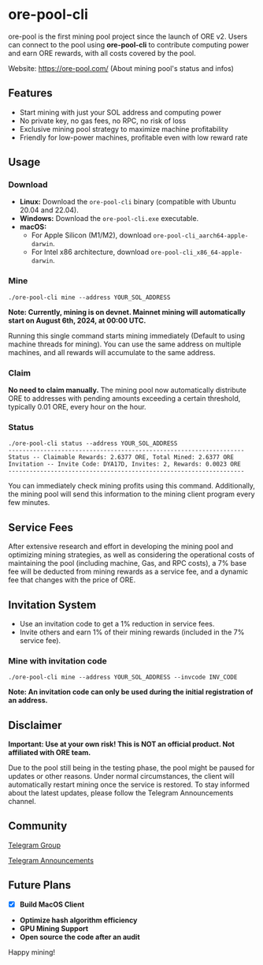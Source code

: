 # ore-pool-cli

ore-pool is the first mining pool project since the launch of ORE v2. Users can connect to the pool using **ore-pool-cli** to contribute computing power and earn ORE rewards, with all costs covered by the pool.

Website: https://ore-pool.com/ (About mining pool's status and infos)

## Features
- Start mining with just your SOL address and computing power
- No private key, no gas fees, no RPC, no risk of loss
- Exclusive mining pool strategy to maximize machine profitability
- Friendly for low-power machines, profitable even with low reward rate

## Usage
### Download

- **Linux:** Download the `ore-pool-cli` binary (compatible with Ubuntu 20.04 and 22.04).
- **Windows:** Download the `ore-pool-cli.exe` executable.
- **macOS:**
  - For Apple Silicon (M1/M2), download `ore-pool-cli_aarch64-apple-darwin`.
  - For Intel x86 architecture, download `ore-pool-cli_x86_64-apple-darwin`.


### Mine
```
./ore-pool-cli mine --address YOUR_SOL_ADDRESS
```
**Note: Currently, mining is on devnet. Mainnet mining will automatically start on August 6th, 2024, at 00:00 UTC.**

Running this single command starts mining immediately (Default to using machine threads for mining). You can use the same address on multiple machines, and all rewards will accumulate to the same address.

### Claim
**No need to claim manually.** The mining pool now automatically distribute ORE to addresses with pending amounts exceeding a certain threshold, typically 0.01 ORE, every hour on the hour.

### Status
```
./ore-pool-cli status --address YOUR_SOL_ADDRESS
-------------------------------------------------------------------
Status -- Claimable Rewards: 2.6377 ORE, Total Mined: 2.6377 ORE
Invitation -- Invite Code: DYA17D, Invites: 2, Rewards: 0.0023 ORE
-------------------------------------------------------------------
```
You can immediately check mining profits using this command. Additionally, the mining pool will send this information to the mining client program every few minutes.

## Service Fees
After extensive research and effort in developing the mining pool and optimizing mining strategies, as well as considering the operational costs of maintaining the pool (including machine, Gas, and RPC costs), a 7% base fee will be deducted from mining rewards as a service fee, and a dynamic fee that changes with the price of ORE.

## Invitation System
- Use an invitation code to get a 1% reduction in service fees.
- Invite others and earn 1% of their mining rewards (included in the 7% service fee).

### Mine with invitation code
```
./ore-pool-cli mine --address YOUR_SOL_ADDRESS --invcode INV_CODE
```
**Note: An invitation code can only be used during the initial registration of an address.**

## Disclaimer
**Important: Use at your own risk! This is NOT an official product. Not affiliated with ORE team.**

Due to the pool still being in the testing phase, the pool might be paused for updates or other reasons. Under normal circumstances, the client will automatically restart mining once the service is restored. To stay informed about the latest updates, please follow the Telegram Announcements channel.

## Community

[Telegram Group](https://t.me/ore_pool_group)

[Telegram Announcements](https://t.me/ore_pool_annoucement)

## Future Plans
- [x] **Build MacOS Client**
- **Optimize hash algorithm efficiency**
- **GPU Mining Support**
- **Open source the code after an audit**

Happy mining!